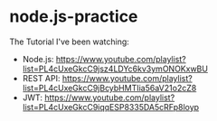 # node.js-practice

The Tutorial I've been watching: 

+ Node.js: https://www.youtube.com/playlist?list=PL4cUxeGkcC9jsz4LDYc6kv3ymONOKxwBU
+ REST API: https://www.youtube.com/playlist?list=PL4cUxeGkcC9jBcybHMTIia56aV21o2cZ8
+ JWT: https://www.youtube.com/playlist?list=PL4cUxeGkcC9iqqESP8335DA5cRFp8loyp